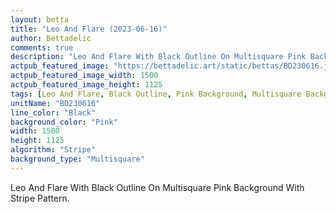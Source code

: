 ```yaml
---
layout: betta
title: "Leo And Flare (2023-06-16)"
author: Bettadelic
comments: true
description: "Leo And Flare With Black Outline On Multisquare Pink Background With Stripe Pattern."
actpub_featured_image: "https://bettadelic.art/static/bettas/BD230616.jpg"
actpub_featured_image_width: 1500
actpub_featured_image_height: 1125
tags: [Leo And Flare, Black Outline, Pink Background, Multisquare Background Pattern, Stripe Pattern, June 2023]
unitName: "BD230616"
line_color: "Black"
background_color: "Pink"
width: 1500
height: 1125
algorithm: "Stripe"
background_type: "Multisquare"
---
```


Leo And Flare With Black Outline On Multisquare Pink Background With Stripe Pattern.
